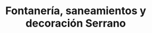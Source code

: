 ---
title: "Fontanería, saneamientos y decoración Serrano"
url: /mombeltran/fontaneria-saneamientos-y-decoracion-serrano/
shop: comercio
---